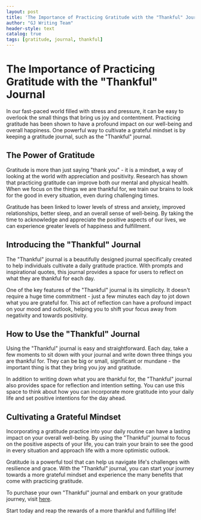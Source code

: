 ```yaml
---
layout: post
title: 'The Importance of Practicing Gratitude with the "Thankful" Journal'
author: "GJ Writing Team"
header-style: text
catalog: true
tags: [gratitude, journal, thankful]
---
```


# The Importance of Practicing Gratitude with the "Thankful" Journal

In our fast-paced world filled with stress and pressure, it can be easy to overlook the small things that bring us joy and contentment. Practicing gratitude has been shown to have a profound impact on our well-being and overall happiness. One powerful way to cultivate a grateful mindset is by keeping a gratitude journal, such as the "Thankful" journal.

## The Power of Gratitude

Gratitude is more than just saying "thank you" - it is a mindset, a way of looking at the world with appreciation and positivity. Research has shown that practicing gratitude can improve both our mental and physical health. When we focus on the things we are thankful for, we train our brains to look for the good in every situation, even during challenging times.

Gratitude has been linked to lower levels of stress and anxiety, improved relationships, better sleep, and an overall sense of well-being. By taking the time to acknowledge and appreciate the positive aspects of our lives, we can experience greater levels of happiness and fulfillment.

## Introducing the "Thankful" Journal

The "Thankful" journal is a beautifully designed journal specifically created to help individuals cultivate a daily gratitude practice. With prompts and inspirational quotes, this journal provides a space for users to reflect on what they are thankful for each day.

One of the key features of the "Thankful" journal is its simplicity. It doesn't require a huge time commitment - just a few minutes each day to jot down what you are grateful for. This act of reflection can have a profound impact on your mood and outlook, helping you to shift your focus away from negativity and towards positivity.

## How to Use the "Thankful" Journal

Using the "Thankful" journal is easy and straightforward. Each day, take a few moments to sit down with your journal and write down three things you are thankful for. They can be big or small, significant or mundane - the important thing is that they bring you joy and gratitude.

In addition to writing down what you are thankful for, the "Thankful" journal also provides space for reflection and intention setting. You can use this space to think about how you can incorporate more gratitude into your daily life and set positive intentions for the day ahead.

## Cultivating a Grateful Mindset

Incorporating a gratitude practice into your daily routine can have a lasting impact on your overall well-being. By using the "Thankful" journal to focus on the positive aspects of your life, you can train your brain to see the good in every situation and approach life with a more optimistic outlook.

Gratitude is a powerful tool that can help us navigate life's challenges with resilience and grace. With the "Thankful" journal, you can start your journey towards a more grateful mindset and experience the many benefits that come with practicing gratitude.

To purchase your own "Thankful" journal and embark on your gratitude journey, visit [here](https://example.com/thankful-journal).

Start today and reap the rewards of a more thankful and fulfilling life!
